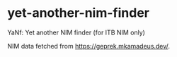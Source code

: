 # yet-another-nim-finder
YaNf: Yet another NIM finder (for ITB NIM only)

NIM data fetched from https://geprek.mkamadeus.dev/.

